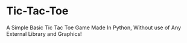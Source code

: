 # Tic-Tac-Toe
A Simple Basic Tic Tac Toe Game Made In Python, Without use of Any External Library and Graphics!
